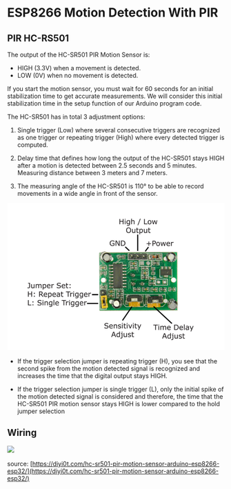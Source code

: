 # ESP8266 Motion Detection With PIR

## PIR HC-RS501

The output of the HC-SR501 PIR Motion Sensor is:

- HIGH (3.3V) when a movement is detected.
- LOW (0V) when no movement is detected.
  
If you start the motion sensor, you must wait for 60 seconds for an initial stabilization time to get accurate measurements. We will consider this initial stabilization time in the setup function of our Arduino program code.

The HC-SR501 has in total 3 adjustment options:

1. Single trigger (Low) where several consecutive triggers are recognized as one trigger or repeating trigger (High) where every detected trigger is computed.
2. Delay time that defines how long the output of the HC-SR501 stays HIGH after a motion is detected between 2.5 seconds and 5 minutes.
Measuring distance between 3 meters and 7 meters.

3. The measuring angle of the HC-SR501 is 110° to be able to record movements in a wide angle in front of the sensor.

![PIR HC-RS501 Pinout](media/../../media/PIR_HC_SR-501.png)

- If the trigger selection jumper is repeating trigger (H), you see that the second spike from the motion detected signal is recognized and increases the time that the digital output stays HIGH.

- If the trigger selection jumper is single trigger (L), only the initial spike of the motion detected signal is considered and therefore, the time that the HC-SR501 PIR motion sensor stays HIGH is lower compared to the hold jumper selection

## Wiring

![](https://diyi0t.com/wp-content/uploads/2021/03/Wiring-HC-SR501-Infrared-Motion-Sensor-ESP8266-NodeMCU_bb.png)

source: [https://diyi0t.com/hc-sr501-pir-motion-sensor-arduino-esp8266-esp32/](https://diyi0t.com/hc-sr501-pir-motion-sensor-arduino-esp8266-esp32/)